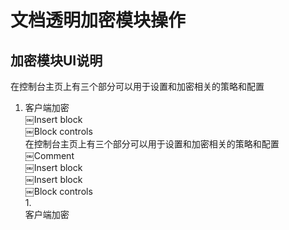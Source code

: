 # 文档透明加密模块操作

## 加密模块UI说明

在控制台主页上有三个部分可以用于设置和加密相关的策略和配置

1. 客户端加密\
   ￼Insert block\
   ￼Block controls\
   在控制台主页上有三个部分可以用于设置和加密相关的策略和配置\
   ￼Comment\
   ￼Insert block\
   ￼Insert block\
   ￼Block controls\
   1.\
   客户端加密
